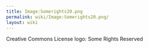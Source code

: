 ```yaml
---
title: Image:Somerights20.png
permalink: wiki/Image:Somerights20.png/
layout: wiki
---
```


Creative Commons License logo: Some Rights Reserved
